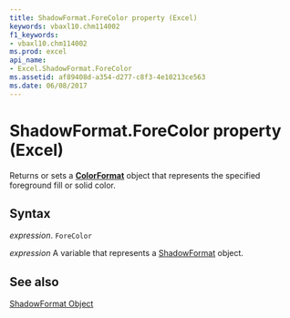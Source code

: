 ```yaml
---
title: ShadowFormat.ForeColor property (Excel)
keywords: vbaxl10.chm114002
f1_keywords:
- vbaxl10.chm114002
ms.prod: excel
api_name:
- Excel.ShadowFormat.ForeColor
ms.assetid: af89408d-a354-d277-c8f3-4e10213ce563
ms.date: 06/08/2017
---
```



# ShadowFormat.ForeColor property (Excel)

Returns or sets a  **[ColorFormat](Excel.ColorFormat.md)** object that represents the specified foreground fill or solid color.


## Syntax

 _expression_. `ForeColor`

 _expression_ A variable that represents a [ShadowFormat](./Excel.ShadowFormat.md) object.


## See also


[ShadowFormat Object](Excel.ShadowFormat.md)

